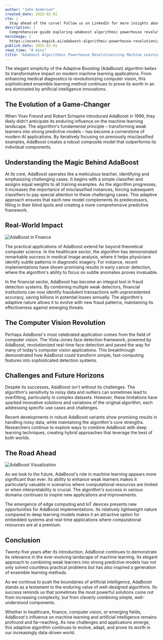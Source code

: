 ```yaml
---
author: "John Anderson"
created_date: 2025-02-01
cta: |
  Stay ahead of the curve! Follow us on LinkedIn for more insights about adaboost algorithmic powerhouse revolutionizing machine learning and other cutting-edge developments in AI and technology.
description: |
  Comprehensive guide exploring adaboost algorithmic powerhouse revolutionizing machine learning and its impact on modern technology.
heroImage: |
  https://assets.magick.ai/adaboost-algorithmic-powerhouse-revolutionizing-machine-learning.png
publish_date: 2025-02-01
read_time: "8 mins"
title: "Adaboost Algorithmic Powerhouse Revolutionizing Machine Learning"
---
```


The elegant simplicity of the Adaptive Boosting (AdaBoost) algorithm belies its transformative impact on modern machine learning applications. From enhancing medical diagnostics to revolutionizing computer vision, this sophisticated ensemble learning method continues to prove its worth in an era dominated by artificial intelligence innovations.

## The Evolution of a Game-Changer

When Yoav Freund and Robert Schapire introduced AdaBoost in 1996, they likely didn't anticipate its enduring influence on the machine learning landscape. The algorithm's fundamental principle – transforming weak learners into strong predictive models – has become a cornerstone of modern AI applications. By iteratively focusing on previously misclassified examples, AdaBoost creates a robust composite model that outperforms its individual components.

## Understanding the Magic Behind AdaBoost

At its core, AdaBoost operates like a meticulous teacher, identifying and emphasizing challenging cases. It begins with a simple classifier and assigns equal weights to all training examples. As the algorithm progresses, it increases the importance of misclassified instances, forcing subsequent classifiers to pay special attention to these challenging cases. This adaptive approach ensures that each new model complements its predecessors, filling in their blind spots and creating a more comprehensive predictive framework.

## Real-World Impact

![AdaBoost in Finance](https://i.magick.ai/PIXE/1738436153607_magick_img.webp)

The practical applications of AdaBoost extend far beyond theoretical computer science. In the healthcare sector, the algorithm has demonstrated remarkable success in medical image analysis, where it helps physicians identify subtle patterns in diagnostic imagery. For instance, recent implementations have shown promising results in early cancer detection, where the algorithm's ability to focus on subtle anomalies proves invaluable.

In the financial sector, AdaBoost has become an integral tool in fraud detection systems. By combining multiple weak detectors, financial institutions can now identify fraudulent transactions with unprecedented accuracy, saving billions in potential losses annually. The algorithm's adaptive nature allows it to evolve with new fraud patterns, maintaining its effectiveness against emerging threats.

## The Computer Vision Revolution

Perhaps AdaBoost's most celebrated application comes from the field of computer vision. The Viola-Jones face detection framework, powered by AdaBoost, revolutionized real-time face detection and paved the way for many of today's computer vision applications. This breakthrough demonstrated how AdaBoost could transform simple, fast-computing features into sophisticated detection systems.

## Challenges and Future Horizons

Despite its successes, AdaBoost isn't without its challenges. The algorithm's sensitivity to noisy data and outliers can sometimes lead to overfitting, particularly in complex datasets. However, these limitations have sparked innovative solutions and variations of the original algorithm, each addressing specific use cases and challenges.

Recent developments in robust AdaBoost variants show promising results in handling noisy data, while maintaining the algorithm's core strengths. Researchers continue to explore ways to combine AdaBoost with deep learning techniques, creating hybrid approaches that leverage the best of both worlds.

## The Road Ahead

![AdaBoost Visualization](https://i.magick.ai/PIXE/1738436153604_magick_img.webp)

As we look to the future, AdaBoost's role in machine learning appears more significant than ever. Its ability to enhance weak learners makes it particularly valuable in scenarios where computational resources are limited or when interpretability is crucial. The algorithm's success in various domains continues to inspire new applications and improvements.

The emergence of edge computing and IoT devices presents new opportunities for AdaBoost implementations. Its relatively lightweight nature compared to deep learning models makes it an attractive option for embedded systems and real-time applications where computational resources are at a premium.

## Conclusion

Twenty-five years after its introduction, AdaBoost continues to demonstrate its relevance in the ever-evolving landscape of machine learning. Its elegant approach to combining weak learners into strong predictive models has not only solved countless practical problems but has also inspired a generation of ensemble learning methods.

As we continue to push the boundaries of artificial intelligence, AdaBoost stands as a testament to the enduring value of well-designed algorithms. Its success reminds us that sometimes the most powerful solutions come not from increasing complexity, but from cleverly combining simple, well-understood components.

Whether in healthcare, finance, computer vision, or emerging fields, AdaBoost's influence on machine learning and artificial intelligence remains profound and far-reaching. As new challenges and applications emerge, this adaptive algorithm continues to evolve, adapt, and prove its worth in our increasingly data-driven world.